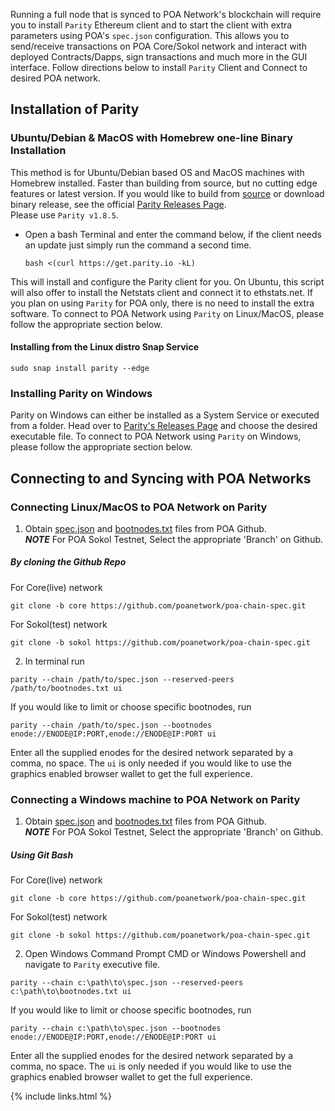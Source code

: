
Running a full node that is synced to POA Network's blockchain will require you to install `Parity` Ethereum client and to start the client with extra parameters using POA's `spec.json` configuration. This allows you to send/receive transactions on POA Core/Sokol network and interact with deployed Contracts/Dapps, sign transactions and much more in the GUI interface. Follow directions below to install `Parity` Client and Connect to desired POA network.

## Installation of Parity

### Ubuntu/Debian & MacOS with Homebrew one-line Binary Installation
This method is for Ubuntu/Debian based OS and MacOS machines with Homebrew installed. Faster than building from source, but no cutting edge features or latest version. If you would like to build from [source](https://github.com/paritytech/parity) or download binary release, see the official [Parity Releases Page](https://github.com/paritytech/parity/releases).   
  Please use `Parity v1.8.5`. 

- Open a bash Terminal and enter the command below, if the client needs an update just simply run the command a second time.  
  ```
  bash <(curl https://get.parity.io -kL)
  ```  

This will install and configure the Parity client for you. On Ubuntu, this script will also offer to install the Netstats client and connect it to ethstats.net. If you plan on using `Parity` for POA only, there is no need to install the extra software. To connect to POA Network using `Parity` on Linux/MacOS, please follow the appropriate section below.

#### Installing from the Linux distro Snap Service
``` 
sudo snap install parity --edge
```
### Installing Parity on Windows
Parity on Windows can either be installed as a System Service or executed from a folder. Head over to [Parity's Releases Page](https://github.com/paritytech/parity/releases) and choose the desired executable file. To connect to POA Network using `Parity` on Windows, please follow the appropriate section below.

## Connecting to and Syncing with POA Networks

### Connecting Linux/MacOS to POA Network on Parity
1. Obtain [spec.json](https://github.com/poanetwork/poa-chain-spec/blob/core/spec.json) and [bootnodes.txt](https://github.com/poanetwork/poa-chain-spec/blob/core/bootnodes.txt) files from POA Github.  
  __*NOTE*__  For POA Sokol Testnet, Select the appropriate 'Branch' on Github.  
  ##### By cloning the Github Repo
For Core(live) network
```
git clone -b core https://github.com/poanetwork/poa-chain-spec.git
```
For Sokol(test) network
```
git clone -b sokol https://github.com/poanetwork/poa-chain-spec.git
```

2. In terminal run    
```
parity --chain /path/to/spec.json --reserved-peers /path/to/bootnodes.txt ui
```
If you would like to limit or choose specific bootnodes, run 
```
parity --chain /path/to/spec.json --bootnodes enode://ENODE@IP:PORT,enode://ENODE@IP:PORT ui
```
Enter all the supplied enodes for the desired network separated by a comma, no space. The `ui` is only needed if you would like to use the graphics enabled browser wallet to get the full experience.

### Connecting a Windows machine to POA Network on Parity
1. Obtain [spec.json](https://github.com/poanetwork/poa-chain-spec/blob/core/spec.json) and [bootnodes.txt](https://github.com/poanetwork/poa-chain-spec/blob/core/bootnodes.txt) files from POA Github.  
  __*NOTE*__  For POA Sokol Testnet, Select the appropriate 'Branch' on Github.  
  ##### Using Git Bash
For Core(live) network
```
git clone -b core https://github.com/poanetwork/poa-chain-spec.git
```
For Sokol(test) network
```
git clone -b sokol https://github.com/poanetwork/poa-chain-spec.git
```

2. Open Windows Command Prompt CMD or Windows Powershell and navigate to `Parity` executive file.    
```
parity --chain c:\path\to\spec.json --reserved-peers c:\path\to\bootnodes.txt ui
```
If you would like to limit or choose specific bootnodes, run 
```
parity --chain c:\path\to\spec.json --bootnodes enode://ENODE@IP:PORT,enode://ENODE@IP:PORT ui
```
Enter all the supplied enodes for the desired network separated by a comma, no space. The `ui` is only needed if you would like to use the graphics enabled browser wallet to get the full experience.

{% include links.html %}
